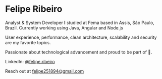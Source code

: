 # Felipe Ribeiro

Analyst & System Developer I studied at Fema based in Assis, São Paulo, Brazil.
Currently working using Java, Angular and Node.js

User experience, performance, clean architecture, scalability and security are my favorite topics.

Passionate about technological advancement and proud to be part of 🚀.

LinkedIn: [@felipe.ribeiro](https://www.linkedin.com/in/felipe-alexandre-ribeiro-395674161)     

Reach out at [felipe251894@gmail.com](mailto:felipe251894@gmail.com)
